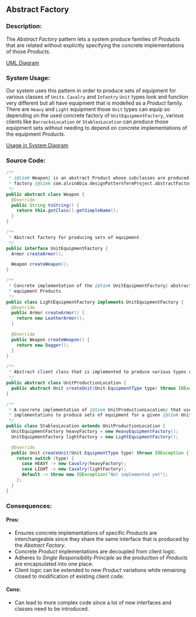 ## Abstract Factory

### Description:
The _Abstract Factory_ pattern lets a system produce families of _Products_ that are related without explicitly 
specifying the concrete implementations of those _Products_.

[UML Diagram](https://whimsical.com/abstract-factory-DAL7PbtzvXJbd4s6iUK7Tx@6HYTAunKLgTV1pWMXntMNDLhG3Lgg4SL2cs2QABXfFjDrrY)

### System Usage:
Our system uses this pattern in order to produce sets of equipment for various classes of `Units`. `Cavalry` and 
`Infantry` `Unit` types look and function very different but all have equipment that is modelled as a _Product_ family. 
There are `Heavy` and `Light` equipment those `Unit` types can equip so depending on the used concrete factory of 
`UnitEquipmentFactory`, various clients like `BarracksLocation` or `StablesLocation` can produce those equipment sets 
without needing to depend on concrete implementations of the equipment _Products_.

[Usage in System Diagram](https://whimsical.com/abstract-factory-DAL7PbtzvXJbd4s6iUK7Tx@or4CdLRbgiwYVCxkSpHNjRQAhnYeBwbJ61gos4H7i)

### Source Code:
```java
/**
 * {@link Weapon} is an abstract Product whose subclasses are produced by concrete implementations of the abstract
 * factory {@link com.alvinAbia.designPatternTermProject.abstractFactory.factory.UnitEquipmentFactory}
 */
public abstract class Weapon {
  @Override
  public String toString() {
    return this.getClass().getSimpleName();
  }
}
```

```java
/**
 * Abstract factory for producing sets of equipment.
 */
public interface UnitEquipmentFactory {
  Armor createArmor();

  Weapon createWeapon();
}
```

```java
/**
 * Concrete implementation of the {@link UnitEquipmentFactory} abstract factory that produces a concrete family of
 * equipment Products.
 */
public class LightEquipmentFactory implements UnitEquipmentFactory {
  @Override
  public Armor createArmor() {
    return new LeatherArmor();
  }

  @Override
  public Weapon createWeapon() {
    return new Dagger();
  }
}
```

```java
/**
 * Abstract client class that is implemented to produce various types of {@link Unit}
 */
public abstract class UnitProductionLocation {
  public abstract Unit createUnit(Unit.EquipmentType type) throws IOException;
}
```

```java
/**
 * A concrete implementation of {@link UnitProductionLocation} that uses the different {@link UnitEquipmentFactory}
 * implementations to produce sets of equipment for a given {@link Unit type} {@link Cavalry}
 */
public class StablesLocation extends UnitProductionLocation {
  UnitEquipmentFactory heavyFactory = new HeavyEquipmentFactory();
  UnitEquipmentFactory lightFactory = new LightEquipmentFactory();

  @Override
  public Unit createUnit(Unit.EquipmentType type) throws IOException {
    return switch (type) {
      case HEAVY -> new Cavalry(heavyFactory);
      case LIGHT -> new Cavalry(lightFactory);
      default -> throw new IOException("Not implemented yet");
    };
  }
}
```

### Consequences:
#### Pros:
- Ensures concrete implementations of specific _Products_ are interchangeable since they share the same interface that 
is produced by the _Abstract Factory_.
- Concrete _Product_ implementations are decoupled from client logic.
- Adheres to _Single Responsibility Principle_ as the production of _Products_ are encapsulated into one place.
- Client logic can be extended to new _Product_ variations while remaining closed to modification of existing client 
code.

#### Cons:
- Can lead to more complex code since a lot of new interfaces and classes need to be introduced. 